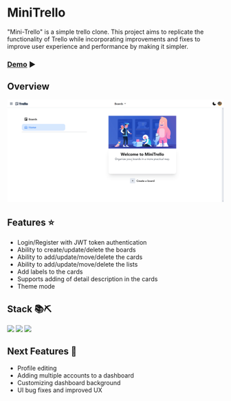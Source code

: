# MiniTrello
"Mini-Trello" is a simple trello clone. This project aims to replicate the functionality of Trello while incorporating improvements and fixes to improve user experience and performance by making it simpler.
### [Demo](https://estebanbss.github.io/mini-trello) ▶️
## Overview
![forthebadge](https://github.com/Estebanbss/mini-trello/blob/master/.github/workflows/Mini%20trello.gif)
## Features ⭐
- Login/Register with JWT token authentication
- Ability to create/update/delete the boards
- Ability to add/update/move/delete the cards
- Ability to add/update/move/delete the lists
- Add labels to the cards
- Supports adding of detail description in the cards
- Theme mode
## Stack 📚⛏️
![](https://img.shields.io/badge/Angular-DD0031?style=for-the-badge&logo=angular&logoColor=white)
![](https://img.shields.io/badge/Tailwind_CSS-38B2AC?style=for-the-badge&logo=tailwind-css&logoColor=white)
![](https://img.shields.io/badge/Microsoft_SQL_Server-CC2927?style=for-the-badge&logo=microsoft-sql-server&logoColor=white)
## Next Features 🚀
- Profile editing
- Adding multiple accounts to a dashboard
- Customizing dashboard background
- UI bug fixes and improved UX
